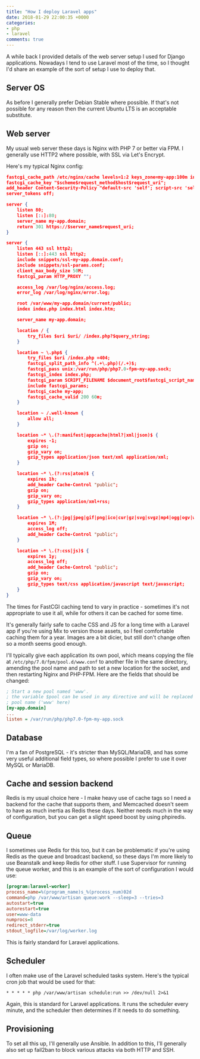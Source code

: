 ```yaml
---
title: "How I deploy Laravel apps"
date: 2018-01-29 22:00:35 +0000
categories:
- php
- laravel
comments: true
---
```


A while back I provided details of the web server setup I used for Django applications. Nowadays I tend to use Laravel most of the time, so I thought I'd share an example of the sort of setup I use to deploy that.

Server OS
---------

As before I generally prefer Debian Stable where possible. If that's not possible for any reason then the current Ubuntu LTS is an acceptable substitute.

Web server
----------

My usual web server these days is Nginx with PHP 7 or better via FPM. I generally use HTTP2 where possible, with SSL via Let's Encrypt.

Here's my typical Nginx config:

```json
fastcgi_cache_path /etc/nginx/cache levels=1:2 keys_zone=my-app:100m inactive=60m;
fastcgi_cache_key "$scheme$request_method$host$request_uri";
add_header Content-Security-Policy "default-src 'self'; script-src 'self' 'unsafe-inline' 'unsafe-eval'; img-src 'self' https://placehold.it; style-src 'self' 'unsafe-inline' https://fonts.googleapis.com ; font-src 'self' https://themes.googleusercontent.com; frame-src 'none'; object-src 'none'";
server_tokens off;

server {
    listen 80;
    listen [::]:80;
    server_name my-app.domain;
    return 301 https://$server_name$request_uri;
}

server {
    listen 443 ssl http2;
    listen [::]:443 ssl http2;
    include snippets/ssl-my-app.domain.conf;
    include snippets/ssl-params.conf;
    client_max_body_size 50M;
    fastcgi_param HTTP_PROXY "";

    access_log /var/log/nginx/access.log;
    error_log /var/log/nginx/error.log;

    root /var/www/my-app.domain/current/public;
    index index.php index.html index.htm;

    server_name my-app.domain;

    location / {
        try_files $uri $uri/ /index.php?$query_string;
    }

    location ~ \.php$ {
        try_files $uri /index.php =404;
        fastcgi_split_path_info ^(.+\.php)(/.+)$;
        fastcgi_pass unix:/var/run/php/php7.0-fpm-my-app.sock;
        fastcgi_index index.php;
        fastcgi_param SCRIPT_FILENAME $document_root$fastcgi_script_name;
        include fastcgi_params;
        fastcgi_cache my-app;
        fastcgi_cache_valid 200 60m;
    }

    location ~ /.well-known {
        allow all;
    }

    location ~* \.(?:manifest|appcache|html?|xml|json)$ {
	    expires -1;
	    gzip on;
	    gzip_vary on;
	    gzip_types application/json text/xml application/xml;
    }

    location ~* \.(?:rss|atom)$ {
	    expires 1h;
	    add_header Cache-Control "public";
	    gzip on;
	    gzip_vary on;
	    gzip_types application/xml+rss;
    }

    location ~* \.(?:jpg|jpeg|gif|png|ico|cur|gz|svg|svgz|mp4|ogg|ogv|webm|htc)$ {
	    expires 1M;
	    access_log off;
	    add_header Cache-Control "public";
    }

    location ~* \.(?:css|js)$ {
	    expires 1y;
	    access_log off;
	    add_header Cache-Control "public";
	    gzip on;
	    gzip_vary on;
	    gzip_types text/css application/javascript text/javascript;
    }
}
```

The times for FastCGI caching tend to vary in practice - sometimes it's not appropriate to use it all, while for others it can be cached for some time.

It's generally fairly safe to cache CSS and JS for a long time with a Laravel app if you're using Mix to version those assets, so I feel comfortable caching them for a year. Images are a bit dicier, but still don't change often so a month seems good enough.

I'll typically give each application its own pool, which means copying the file at `/etc/php/7.0/fpm/pool.d/www.conf` to another file in the same directory, amending the pool name and path to set a new location for the socket, and then restarting Nginx and PHP-FPM. Here are the fields that should be changed:

```ini
; Start a new pool named 'www'.
; the variable $pool can be used in any directive and will be replaced by the
; pool name ('www' here)
[my-app.domain]
...
listen = /var/run/php/php7.0-fpm-my-app.sock
```

Database
--------

I'm a fan of PostgreSQL - it's stricter than MySQL/MariaDB, and has some very useful additional field types, so where possible I prefer to use it over MySQL or MariaDB.

Cache and session backend
-------------------------

Redis is my usual choice here - I make heavy use of cache tags so I need a backend for the cache that supports them, and Memcached doesn't seem to have as much inertia as Redis these days. Neither needs much in the way of configuration, but you can get a slight speed boost by using phpiredis.

Queue
-----

I sometimes use Redis for this too, but it can be problematic if you're using Redis as the queue and broadcast backend, so these days I'm more likely to use Beanstalk and keep Redis for other stuff. I use Supervisor for running the queue worker, and this is an example of the sort of configuration I would use:

```ini
[program:laravel-worker]
process_name=%(program_name)s_%(process_num)02d
command=php /var/www/artisan queue:work --sleep=3 --tries=3
autostart=true
autorestart=true
user=www-data
numprocs=8
redirect_stderr=true
stdout_logfile=/var/log/worker.log
```

This is fairly standard for Laravel applications.

Scheduler
---------

I often make use of the Laravel scheduled tasks system. Here's the typical cron job that would be used for that:

```cron
* * * * * php /var/www/artisan schedule:run >> /dev/null 2>&1
```

Again, this is standard for Laravel applications. It runs the scheduler every minute, and the scheduler then determines if it needs to do something.

Provisioning
------------

To set all this up, I'll generally use Ansible. In addition to this, I'll generally also set up fail2ban to block various attacks via both HTTP and SSH.


